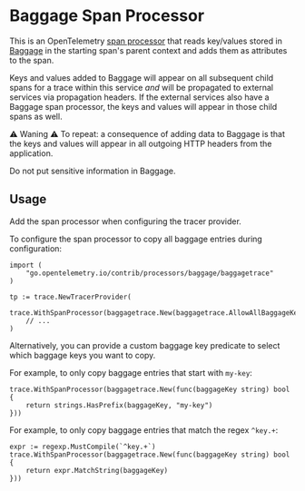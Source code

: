 # Baggage Span Processor

This is an OpenTelemetry [span processor](https://opentelemetry.io/docs/specs/otel/trace/sdk/#span-processor) that reads key/values stored in [Baggage](https://opentelemetry.io/docs/specs/otel/baggage/api/) in the starting span's parent context and adds them as attributes to the span.

Keys and values added to Baggage will appear on all subsequent child spans for a trace within this service *and* will be propagated to external services via propagation headers.
If the external services also have a Baggage span processor, the keys and values will appear in those child spans as well.

⚠️ Waning ⚠️
To repeat: a consequence of adding data to Baggage is that the keys and values will appear in all outgoing HTTP headers from the application.

Do not put sensitive information in Baggage.

## Usage

Add the span processor when configuring the tracer provider.

To configure the span processor to copy all baggage entries during configuration:

```golang
import (
    "go.opentelemetry.io/contrib/processors/baggage/baggagetrace"
)

tp := trace.NewTracerProvider(
    trace.WithSpanProcessor(baggagetrace.New(baggagetrace.AllowAllBaggageKeys)),
    // ...
)
```

Alternatively, you can provide a custom baggage key predicate to select which baggage keys you want to copy.

For example, to only copy baggage entries that start with `my-key`:

```golang
trace.WithSpanProcessor(baggagetrace.New(func(baggageKey string) bool {
    return strings.HasPrefix(baggageKey, "my-key")
}))
```

For example, to only copy baggage entries that match the regex `^key.+`:

```golang
expr := regexp.MustCompile(`^key.+`)
trace.WithSpanProcessor(baggagetrace.New(func(baggageKey string) bool {
    return expr.MatchString(baggageKey)
}))
```

